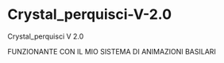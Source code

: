 # Crystal_perquisci-V-2.0
Crystal_perquisci V 2.0

FUNZIONANTE CON IL MIO SISTEMA DI ANIMAZIONI BASILARI
